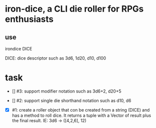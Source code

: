 # iron-dice, a CLI die roller for RPGs enthusiasts

## use

irondice DICE

DICE: dice descriptor such as 3d6, 1d20, d10, d100

# task

- [] #3: support modifier notation such as 3d6+2, d20+5

- [] #2: support single die shorthand notation such as d10, d6

- [x] #1: create a roller object that con be created from a string (DICE) and has a
  method to roll dice. It returns a tuple with a Vector of result plus the final
  result. IE: 3d6 -> ([4,2,6], 12)
